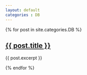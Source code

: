 ```yaml
---
layout: default
categories : DB
---
```


{% for post in site.categories.DB %}
  <div class="postlist">
    <h2><a href="{{ post.url }}">{{ post.title }}</a></h2>
    <p>{{ post.excerpt }}</p>
  </div>
{% endfor %}